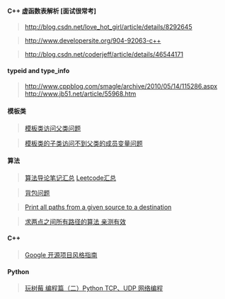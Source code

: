 #### C++ 虚函数表解析 [面试很常考]
> http://blog.csdn.net/love_hot_girl/article/details/8292645

> http://www.developersite.org/904-92063-c++

> http://blog.csdn.net/coderjeff/article/details/46544171
#### typeid and type_info    
> http://www.cppblog.com/smagle/archive/2010/05/14/115286.aspx  
> http://www.jb51.net/article/55968.htm 


#### 模板类
> [模板类访问父类问题](http://www.cppblog.com/fwxjj/archive/2012/03/04/167096.html)

> [模板类的子类访问不到父类的成员变量问题](http://www.cppblog.com/fwxjj/archive/2012/03/04/167096.html)


#### 算法

> [算法导论笔记汇总](https://www.roading.org/algorithm/introductiontoalgorithm/%E7%AE%97%E6%B3%95%E5%AF%BC%E8%AE%BA%E7%B4%A2%E5%BC%95%E8%A1%A8.html)
> [Leetcode汇总](https://www.gitbook.com/book/hk029/leetbook/details)


> [背包问题](http://www.mathcs.emory.edu/~cheung/Courses/323/Syllabus/DynProg/knapsack2.html)

> [Print all paths from a given source to a destination](http://www.geeksforgeeks.org/find-paths-given-source-destination/)

> [求两点之间所有路径的算法 亲测有效](http://www.cnblogs.com/finallyliuyu/archive/2011/04/18/2019534.html)

#### C++

> [Google 开源项目风格指南 ](http://zh-google-styleguide.readthedocs.io/en/latest/google-cpp-styleguide/contents/#c)



#### Python
> [玩树莓 编程篇（二）Python TCP、UDP 网络编程](http://www.eefocus.com/nightseas/blog/15-03/310847_48fe6.html)

